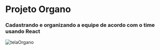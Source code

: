 # Projeto Organo
### Cadastrando e organizando a equipe de acordo com o time usando React

![telaOrgano](https://github.com/user-attachments/assets/cafe93fd-f8c0-4071-b7b9-24149bea7745)


